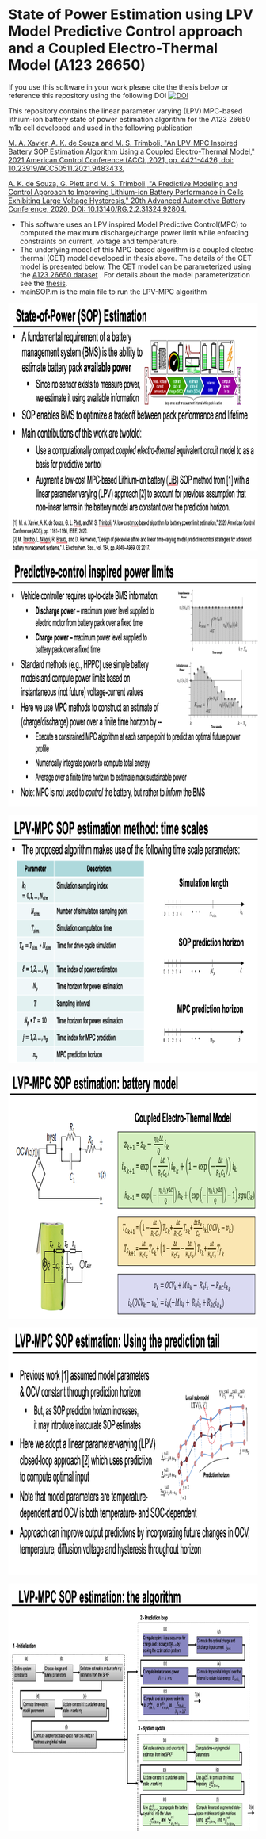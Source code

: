 # State of Power Estimation using LPV Model Predictive Control approach and a Coupled Electro-Thermal Model (A123 26650)

If you use this software in your work please cite the thesis below or reference this repository using the following DOI
<a href="https://zenodo.org/badge/latestdoi/409797545"><img src="https://zenodo.org/badge/409797545.svg" alt="DOI"></a>

This repository contains the linear parameter varying (LPV) MPC-based lithium-ion battery state of power estimation algorithm for the A123 26650 m1b cell developed and used in the following publication

<a href="https://ieeexplore.ieee.org/document/9483433">M. A. Xavier, A. K. de Souza and M. S. Trimboli, "An LPV-MPC Inspired Battery SOP Estimation Algorithm Using a Coupled Electro-Thermal Model," 2021 American Control Conference (ACC), 2021, pp. 4421-4426, doi: 10.23919/ACC50511.2021.9483433.</a>

<a href="https://www.researchgate.net/publication/345630376_A_Predictive_Modeling_and_Control_Approach_to_Improving_Lithium-ion_Battery_Performance_in_Cells_Exhibiting_Large_Voltage_Hysteresis?channel=doi&linkId=5fa96cbc458515157bf7485d&showFulltext=true">A. K. de Souza, G. Plett and M. S. Trimboli, "A Predictive Modeling and Control Approach to Improving Lithium-ion Battery Performance in Cells Exhibiting Large Voltage Hysteresis," 20th Advanced Automotive Battery Conference, 2020, DOI: 10.13140/RG.2.2.31324.92804.</a>

- This software uses an LPV inspired Model Predictive Control(MPC) to computed the maximum discharge/charge power limit while enforcing constraints on current, voltage and temperature. 
- The underlying model of this MPC-based algorithm is a coupled electro-thermal (CET) model developed in thesis above. The details of the CET model is presented below. The CET model can be parameterized using the <a href="https://data.mendeley.com/datasets/p8kf893yv3/1">A123 26650 dataset</a> . For details about the model parameterization see the <a href="https://mountainscholar.org/handle/10976/167269">thesis</a>.<br/>
- mainSOP.m is the main file to run the LPV-MPC algorithm


<p align="center">
 <a href="https://github.com/aloisiohks/A123_26650_StateOfPowerEstimation_LPV_MPC/blob/main/slides/Snip1.png"><img src="https://github.com/aloisiohks/A123_26650_StateOfPowerEstimation_LPV_MPC/blob/main/slides/Snip1.png" width="900" height="500"/></a>
</p>

<p align="center">
 <a href="https://github.com/aloisiohks/A123_26650_StateOfPowerEstimation_LPV_MPC/blob/main/slides/Snip2.png"><img src="https://github.com/aloisiohks/A123_26650_StateOfPowerEstimation_LPV_MPC/blob/main/slides/Snip2.png" width="900" height="500"/></a>
</p>

<p align="center">
 <a href="https://github.com/aloisiohks/A123_26650_StateOfPowerEstimation_LPV_MPC/blob/main/slides/Snip3.png"><img src="https://github.com/aloisiohks/A123_26650_StateOfPowerEstimation_LPV_MPC/blob/main/slides/Snip3.png" width="900" height="500"/></a>
</p>

<p align="center">
 <a href="https://github.com/aloisiohks/A123_26650_StateOfPowerEstimation_LPV_MPC/blob/main/slides/Snip4.png"><img src="https://github.com/aloisiohks/A123_26650_StateOfPowerEstimation_LPV_MPC/blob/main/slides/Snip4.png" width="900" height="500"/></a>
</p>

<p align="center">
 <a href="https://github.com/aloisiohks/A123_26650_StateOfPowerEstimation_LPV_MPC/blob/main/slides/Snip5.png"><img src="https://github.com/aloisiohks/A123_26650_StateOfPowerEstimation_LPV_MPC/blob/main/slides/Snip5.png" width="900" height="500"/></a>
</p>

<p align="center">
 <a href="https://github.com/aloisiohks/A123_26650_StateOfPowerEstimation_LPV_MPC/blob/main/slides/Snip6.png"><img src="https://github.com/aloisiohks/A123_26650_StateOfPowerEstimation_LPV_MPC/blob/main/slides/Snip6.png" width="900" height="500"/></a>
</p>


